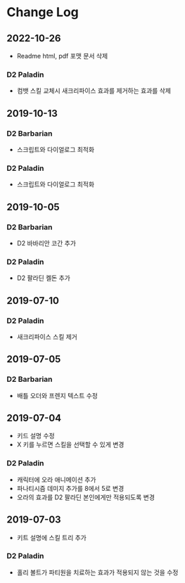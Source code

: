 # Change Log

## 2022-10-26

- Readme html, pdf 포맷 문서 삭제

### D2 Paladin

- 컴뱃 스킬 교체시 새크리파이스 효과를 제거하는 효과를 삭제

## 2019-10-13

### D2 Barbarian

- 스크립트와 다이얼로그 최적화

### D2 Paladin

- 스크립트와 다이얼로그 최적화

## 2019-10-05

### D2 Barbarian

- D2 바바리안 코간 추가

### D2 Paladin

- D2 팔라딘 켈돈 추가

## 2019-07-10

### D2 Paladin

- 새크리파이스 스킬 제거

## 2019-07-05

### D2 Barbarian

- 배틀 오더와 프렌지 텍스트 수정

## 2019-07-04

- 키드 설명 수정
- X 키를 누르면 스킬을 선택할 수 있게 변경

### D2 Paladin

- 캐릭터에 오라 애니메이션 추가
- 파나티시즘 데미지 추가를 8에서 5로 변경
- 오라의 효과를 D2 팔라딘 본인에게만 적용되도록 변경

## 2019-07-03

- 키트 설명에 스킬 트리 추가

### D2 Paladin

- 홀리 볼트가 파티원을 치료하는 효과가 적용되지 않는 것을 수정